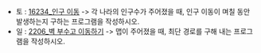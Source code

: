 - 토 :  [16234_인구 이동](https://www.acmicpc.net/problem/16234) -> 각 나라의 인구수가 주어졌을 때, 인구 이동이 며칠 동안 발생하는지 구하는 프로그램을 작성하시오.
- 일 :  [2206_벽 부수고 이동하기](https://www.acmicpc.net/problem/16234) -> 맵이 주어졌을 때, 최단 경로를 구해 내는 프로그램을 작성하시오.
